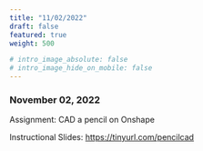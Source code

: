 ```yaml
---
title: "11/02/2022"
draft: false
featured: true
weight: 500

# intro_image_absolute: false
# intro_image_hide_on_mobile: false
---
```


### November 02, 2022

Assignment: CAD a pencil on Onshape

Instructional Slides: https://tinyurl.com/pencilcad
